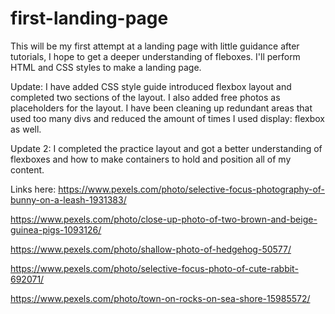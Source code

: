 # first-landing-page

This will be my first attempt at a landing page with little guidance after tutorials, I hope to get a deeper understanding of fleboxes. I'll perform HTML and CSS styles to make a landing page.

Update: I have added CSS style guide introduced flexbox layout and completed two sections of the layout. I also added free photos as placeholders for the layout. I have been cleaning up redundant areas that used too many divs and reduced the amount of times I used display: flexbox as well. 

Update 2: I completed the practice layout and got a better understanding of flexboxes and how to make containers to hold and position all of my content.

Links here: 
https://www.pexels.com/photo/selective-focus-photography-of-bunny-on-a-leash-1931383/

https://www.pexels.com/photo/close-up-photo-of-two-brown-and-beige-guinea-pigs-1093126/

https://www.pexels.com/photo/shallow-photo-of-hedgehog-50577/

https://www.pexels.com/photo/selective-focus-photo-of-cute-rabbit-692071/

https://www.pexels.com/photo/town-on-rocks-on-sea-shore-15985572/